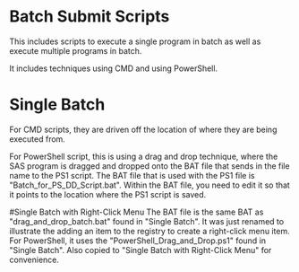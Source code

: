 # Batch Submit Scripts
This includes scripts to execute a single program in batch as well as execute multiple programs in batch.

It includes techniques using CMD and using PowerShell.

# Single Batch
For CMD scripts, they are driven off the location of where they are being executed from.

For PowerShell script, this is using a drag and drop technique, where the SAS program is dragged and dropped onto the BAT file that sends in the file name to the PS1 script.  The BAT file that is used with the PS1 file is "Batch_for_PS_DD_Script.bat".  Within the BAT file, you need to edit it so that it points to the location where the PS1 script is saved.

#Single Batch with Right-Click Menu
The BAT file is the same BAT as "drag_and_drop_batch.bat" found in "Single Batch".  It was just renamed to illustrate the adding an item to the registry to create a right-click menu item.
For PowerShell, it uses the "PowerShell_Drag_and_Drop.ps1" found in "Single Batch". Also copied to "Single Batch with Right-Click Menu" for convenience.
